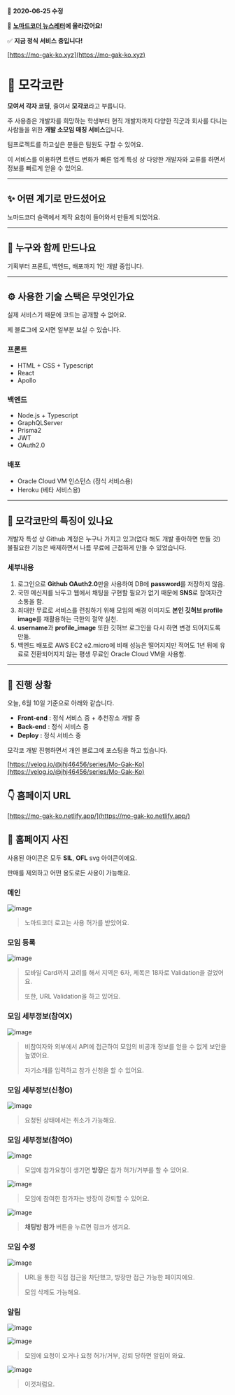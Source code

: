🎨 **2020-06-25 수정**

🎉 **[노마드코더 뉴스레터](https://us16.campaign-archive.com/?u=a99b43453db5050f1f26b2744&id=4bf886217d)에 올라갔어요!**

✅ **지금 정식 서비스 중입니다!**

[https://mo-gak-ko.xyz](https://mo-gak-ko.xyz)

# 📌 모각코란

**모여서 각자 코딩**, 줄여서 **모각코**라고 부릅니다.

주 사용층은 개발자를 희망하는 학생부터 현직 개발자까지 다양한 직군과 회사를 다니는 사람들을 위한 **개발 소모임 매칭 서비스**입니다.

팀프로젝트를 하고싶은 분들은 팀원도 구할 수 있어요.

이 서비스를 이용하면 트렌드 변화가 빠른 업계 특성 상 다양한 개발자와 교류를 하면서 정보를 빠르게 얻을 수 있어요.

---

## ✨ 어떤 계기로 만드셨어요

노마드코더 슬랙에서 제작 요청이 들어와서 만들게 되었어요.

---

## 👥 누구와 함께 만드나요

기획부터 프론트, 백엔드, 배포까지 1인 개발 중입니다.

---

## ⚙️ 사용한 기술 스택은 무엇인가요

실제 서비스기 때문에 코드는 공개할 수 없어요.

제 블로그에 오시면 일부분 보실 수 있습니다.

### 프론트

- HTML + CSS + Typescript
- React
- Apollo

### 백엔드

- Node.js + Typescript
- GraphQLServer
- Prisma2
- JWT
- OAuth2.0

### 배포

- Oracle Cloud VM 인스턴스 (정식 서비스용)
- Heroku (베타 서비스용)

---

## 💬 모각코만의 특징이 있나요

개발자 특성 상 Github 계정은 누구나 가지고 있고(없다 해도 개발 좋아하면 만들 것) 불필요한 기능은 배제하면서 나름 무료에 근접하게 만들 수 있었습니다.

### 세부내용

1. 로그인으로 **Github OAuth2.0**만을 사용하여 DB에 **password**를 저장하지 않음.
2. 국민 메신저를 놔두고 웹에서 채팅을 구현할 필요가 없기 때문에 **SNS**로 참여자간 소통을 함.
3. 최대한 무료로 서비스를 런칭하기 위해 모임의 배경 이미지도 **본인 깃허브 profile image**를 재활용하는 극한의 절약 실천.
4. **username**과 **profile_image** 또한 깃허브 로그인을 다시 하면 변경 되어지도록 만듦.
5. 백엔드 배포로 AWS EC2 e2.micro에 비해 성능은 떨어지지만 적어도 1년 뒤에 유료로 전환되어지지 않는 평생 무료인 Oracle Cloud VM을 사용함.

---

## 🔧 진행 상황

오늘, 6월 10일 기준으로 아래와 같습니다.

- **Front-end** : 정식 서비스 중 + 추천장소 개발 중
- **Back-end** : 정식 서비스 중
- **Deploy :** 정식 서비스 중

모각코 개발 진행하면서 개인 블로그에 포스팅을 하고 있습니다.

[https://velog.io/@jhj46456/series/Mo-Gak-Ko](https://velog.io/@jhj46456/series/Mo-Gak-Ko)

## 👇 홈페이지 URL

[https://mo-gak-ko.netlify.app/](https://mo-gak-ko.netlify.app/)

## 🌈 홈페이지 사진

사용된 아이콘은 모두 **SIL**, **OFL** svg 아이콘이에요.

판매를 제외하고 어떤 용도로든 사용이 가능해요.

### 메인

![image](https://user-images.githubusercontent.com/46839654/85648786-8776ed80-b6dc-11ea-9be9-d1d5bc3fd0cd.png)

> 노마드코더 로고는 사용 허가를 받았어요.

### 모임 등록

![image](https://user-images.githubusercontent.com/46839654/84260945-dd348d00-ab55-11ea-9b94-93ffcd7f99c1.png)

> 모바일 Card까지 고려를 해서 지역은 6자, 제목은 18자로 Validation을 걸었어요.
>
> 또한, URL Validation을 하고 있어요.

### 모임 세부정보(참여X)

![image](https://user-images.githubusercontent.com/46839654/84261618-04d82500-ab57-11ea-8ddf-43975607fa54.png)

> 비참여자와 외부에서 API에 접근하여 모임의 비공개 정보를 얻을 수 없게 보안을 높였어요.
>
> 자기소개를 입력하고 참가 신청을 할 수 있어요.

### 모임 세부정보(신청O)

![image](https://user-images.githubusercontent.com/46839654/84261751-45d03980-ab57-11ea-9bbb-a774f9d1d55d.png)

> 요청된 상태에서는 취소가 가능해요.

### 모임 세부정보(참여O)

![image](https://user-images.githubusercontent.com/46839654/84261194-53d18a80-ab56-11ea-85a4-35fd3a116c75.png)

> 모임에 참가요청이 생기면 **방장**은 참가 허가/거부를 할 수 있어요.

![image](https://user-images.githubusercontent.com/46839654/84261283-7cf21b00-ab56-11ea-95c8-95409a633df6.png)

> 모임에 참여한 참가자는 방장이 강퇴할 수 있어요.

![image](https://user-images.githubusercontent.com/46839654/84261370-9c894380-ab56-11ea-9f61-4483b16e5a11.png)

> **채팅방 참가** 버튼을 누르면 링크가 생겨요.

### 모임 수정

![image](https://user-images.githubusercontent.com/46839654/84261442-bc206c00-ab56-11ea-9730-47ace8a1b60d.png)

> URL을 통한 직접 접근을 차단했고, 방장만 접근 가능한 페이지에요.
>
> 모임 삭제도 가능해요.

### 알림

![image](https://user-images.githubusercontent.com/46839654/85648899-c016c700-b6dc-11ea-9fd3-2305df5c856a.png)

![image](https://user-images.githubusercontent.com/46839654/85648937-d91f7800-b6dc-11ea-8acb-8e46742cd0aa.png)

> 모임에 요청이 오거나 요청 허가/거부, 강퇴 당하면 알림이 와요.

![image](https://user-images.githubusercontent.com/46839654/84262008-c727cc00-ab57-11ea-90ac-5017de3fb1c3.png)

> 이것처럼요.
